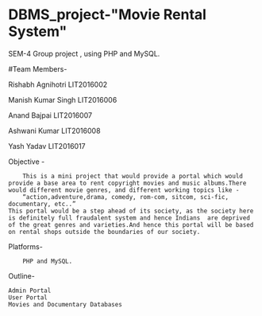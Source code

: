 # DBMS_project-"Movie Rental System"
SEM-4 Group project , using PHP and MySQL.

#Team Members-

Rishabh Agnihotri		LIT2016002

Manish Kumar Singh		LIT2016006

Anand Bajpai			LIT2016007

Ashwani Kumar		LIT2016008

Yash Yadav			LIT2016017	

Objective -

		This is a mini project that would provide a portal which would provide a base area to rent copyright movies and music albums.There would different movie genres, and different working topics like -
		“action,adventure,drama, comedy, rom-com, sitcom, sci-fic, documentary, etc..”  
    This portal would be a step ahead of its society, as the society here is definitely full fraudalent system and hence Indians  are deprived of the great genres and varieties.And hence this portal will be based on rental shops outside the boundaries of our society.

Platforms- 

		PHP and MySQL.

Outline-

	Admin Portal 
	User Portal
	Movies and Documentary Databases
